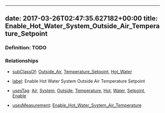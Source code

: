 
---
date: 2017-03-26T02:47:35.627182+00:00
title: Enable_Hot_Water_System_Outside_Air_Temperature_Setpoint
---
### Definition: TODO

### Relationships

* [subClassOf](http://www.w3.org/2000/01/rdf-schema#subClassOf): [Outside_Air](https://brickschema.org/schema/1.0/Brick#Outside_Air), [Temperature_Setpoint](https://brickschema.org/schema/1.0/Brick#Temperature_Setpoint), [Hot_Water](https://brickschema.org/schema/1.0/Brick#Hot_Water)

* [label](http://www.w3.org/2000/01/rdf-schema#label): Enable Hot Water System Outside Air Temperature Setpoint

* [usesTag](https://brickschema.org/schema/1.0/BrickFrame#usesTag): [Air](https://brickschema.org/schema/1.0/BrickTag#Air), [System](https://brickschema.org/schema/1.0/BrickTag#System), [Outside](https://brickschema.org/schema/1.0/BrickTag#Outside), [Temperature](https://brickschema.org/schema/1.0/BrickTag#Temperature), [Hot](https://brickschema.org/schema/1.0/BrickTag#Hot), [Water](https://brickschema.org/schema/1.0/BrickTag#Water), [Setpoint](https://brickschema.org/schema/1.0/BrickTag#Setpoint), [Enable](https://brickschema.org/schema/1.0/BrickTag#Enable)

* [usesMeasurement](https://brickschema.org/schema/1.0/BrickFrame#usesMeasurement): [Enable_Hot_Water_System_Air_Temperature](https://brickschema.org/schema/1.0/Brick#Enable_Hot_Water_System_Air_Temperature)
